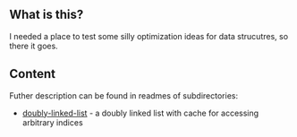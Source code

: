 ## What is this?

I needed a place to test some silly optimization ideas for data strucutres, so there it goes.

## Content

Futher description can be found in readmes of subdirectories:

- [doubly-linked-list](./doubly-linked-list) - a doubly linked list with cache for accessing arbitrary indices